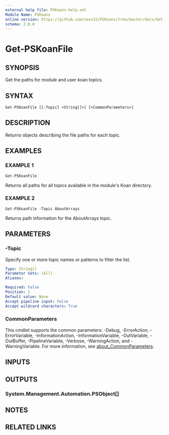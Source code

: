 ```yaml
---
external help file: PSKoans-help.xml
Module Name: PSKoans
online version: https://github.com/vexx32/PSKoans/tree/master/docs/Get-PSKoanFile.md
schema: 2.0.0
---
```


# Get-PSKoanFile

## SYNOPSIS
Get the paths for module and user koan topics.

## SYNTAX

```
Get-PSKoanFile [[-Topic] <String[]>] [<CommonParameters>]
```

## DESCRIPTION
Returns objects describing the file paths for each topic.

## EXAMPLES

### EXAMPLE 1
```
Get-PSKoanFile
```

Returns all paths for all topics available in the module's Koan directory.

### EXAMPLE 2
```
Get-PSKoanFile -Topic AboutArrays
```

Returns path information for the AboutArrays topic.

## PARAMETERS

### -Topic
Specify one or more topic names or patterns to filter the list.

```yaml
Type: String[]
Parameter Sets: (All)
Aliases:

Required: False
Position: 1
Default value: None
Accept pipeline input: False
Accept wildcard characters: True
```

### CommonParameters
This cmdlet supports the common parameters: -Debug, -ErrorAction, -ErrorVariable, -InformationAction, -InformationVariable, -OutVariable, -OutBuffer, -PipelineVariable, -Verbose, -WarningAction, and -WarningVariable. For more information, see [about_CommonParameters](http://go.microsoft.com/fwlink/?LinkID=113216).

## INPUTS

## OUTPUTS

### System.Management.Automation.PSObject[]
## NOTES

## RELATED LINKS
